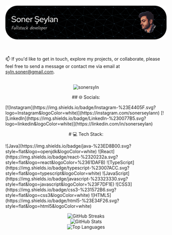 ![Header](https://raw.githubusercontent.com/sonersyln/sonersyln/main/github-header-image.png)

<br><br>📫 If you'd like to get in touch, explore my projects, or collaborate, please feel free to send a message or contact me via email at syln.soner@gmail.com.<br><br>

<p align="center"> <img src="https://komarev.com/ghpvc/?username=sonersyln&label=Profile%20views&color=0e75b6&style=flat" alt="sonersyln" /> </p>

<p align="center">
## 🌐 Socials:
</p>
[![Instagram](https://img.shields.io/badge/Instagram-%23E4405F.svg?logo=Instagram&logoColor=white)](https://instagram.com/sonerseylann) 
[![LinkedIn](https://img.shields.io/badge/LinkedIn-%230077B5.svg?logo=linkedin&logoColor=white)](https://linkedin.com/in/sonerseylan) 


<p align="center">
# 💻 Tech Stack:
</p>
![Java](https://img.shields.io/badge/java-%23ED8B00.svg?style=flat&logo=openjdk&logoColor=white) ![React](https://img.shields.io/badge/react-%2320232a.svg?style=flat&logo=react&logoColor=%2361DAFB) ![TypeScript](https://img.shields.io/badge/typescript-%23007ACC.svg?style=flat&logo=typescript&logoColor=white) ![JavaScript](https://img.shields.io/badge/javascript-%23323330.svg?style=flat&logo=javascript&logoColor=%23F7DF1E)  ![CSS3](https://img.shields.io/badge/css3-%231572B6.svg?style=flat&logo=css3&logoColor=white)  ![HTML5](https://img.shields.io/badge/html5-%23E34F26.svg?style=flat&logo=html5&logoColor=white) 


<p align="center">
  <img src="https://github-readme-streak-stats.herokuapp.com/?user=sonersyln&theme=radical&hide_border=false" alt="GitHub Streaks" /><br>
  <img src="https://github-readme-stats.vercel.app/api?username=sonersyln&theme=radical&hide_border=false&include_all_commits=false&count_private=false" alt="GitHub Stats" /><br>
  <img src="https://github-readme-stats.vercel.app/api/top-langs/?username=sonersyln&theme=radical&hide_border=false&include_all_commits=false&count_private=false&layout=compact" alt="Top Languages" />
</p>
